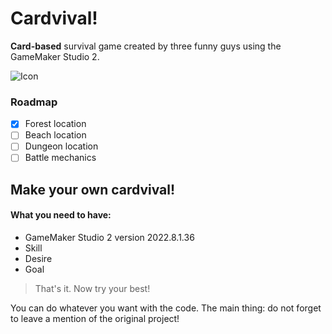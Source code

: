 # Cardvival!

**Сard-based** survival game created by three funny guys using the GameMaker Studio 2.

![Icon](https://github.com/natsvnxkaze/cardvival/blob/7eaa4cd165055e9dfbeb96bbfb101ba13efc2b32/icon.png)

### Roadmap
- [x] Forest location
- [ ] Beach location
- [ ] Dungeon location
- [ ] Battle mechanics

## Make your own cardvival!
#### What you need to have:
- GameMaker Studio 2 version 2022.8.1.36
- Skill
- Desire
- Goal
> That's it. Now try your best!

You can do whatever you want with the code. The main thing: do not forget to leave a mention of the original project!

